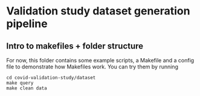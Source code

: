 # Validation study dataset generation pipeline

## Intro to makefiles + folder structure

For now, this folder contains some example scripts, a Makefile and a config file to demonstrate how Makefiles work. You can try them by running 

```
cd covid-validation-study/dataset
make query
make clean data
```